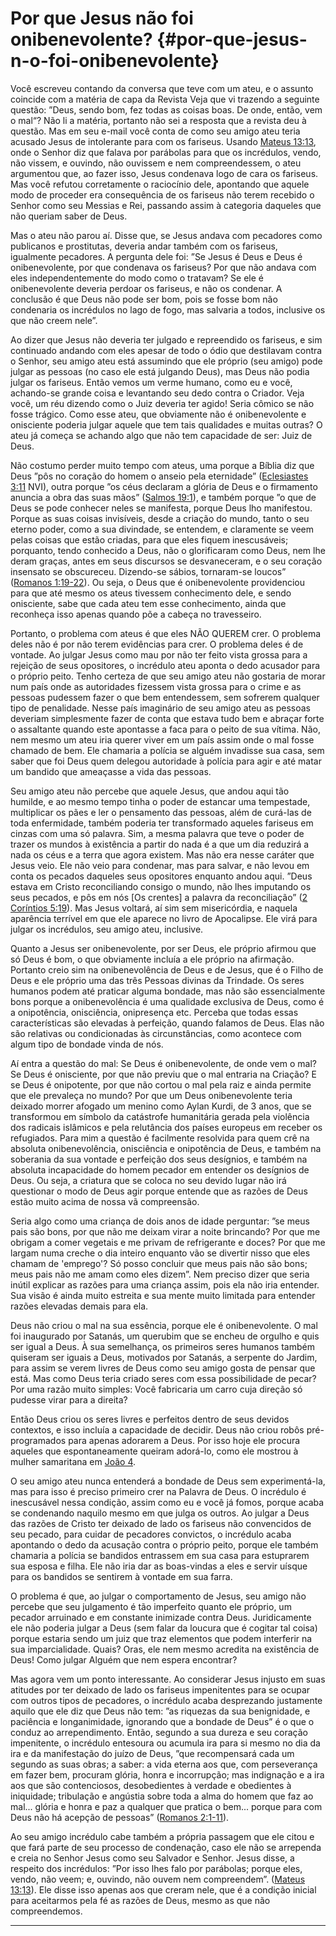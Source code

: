 # Por que Jesus não foi onibenevolente? {#por-que-jesus-n-o-foi-onibenevolente}

Você escreveu contando da conversa que teve com um ateu, e o assunto coincide com a matéria de capa da Revista Veja que vi trazendo a seguinte questão: ”Deus, sendo bom, fez todas as coisas boas. De onde, então, vem o mal“? Não li a matéria, portanto não sei a resposta que a revista deu à questão. Mas em seu e-mail você conta de como seu amigo ateu teria acusado Jesus de intolerante para com os fariseus. Usando [Mateus 13:13](http://bibliaonline.com.br/acf/mt/13/13), onde o Senhor diz que falava por parábolas para que os incrédulos, vendo, não vissem, e ouvindo, não ouvissem e nem compreendessem, o ateu argumentou que, ao fazer isso, Jesus condenava logo de cara os fariseus. Mas você refutou corretamente o raciocínio dele, apontando que aquele modo de proceder era consequência de os fariseus não terem recebido o Senhor como seu Messias e Rei, passando assim à categoria daqueles que não queriam saber de Deus.

Mas o ateu não parou aí. Disse que, se Jesus andava com pecadores como publicanos e prostitutas, deveria andar também com os fariseus, igualmente pecadores. A pergunta dele foi: ”Se Jesus é Deus e Deus é onibenevolente, por que condenava os fariseus? Por que não andava com eles independentemente do modo como o tratavam? Se ele é onibenevolente deveria perdoar os fariseus, e não os condenar. A conclusão é que Deus não pode ser bom, pois se fosse bom não condenaria os incrédulos no lago de fogo, mas salvaria a todos, inclusive os que não creem nele”.

Ao dizer que Jesus não deveria ter julgado e repreendido os fariseus, e sim continuado andando com eles apesar de todo o ódio que destilavam contra o Senhor, seu amigo ateu está assumindo que ele próprio (seu amigo) pode julgar as pessoas (no caso ele está julgando Deus), mas Deus não podia julgar os fariseus. Então vemos um verme humano, como eu e você, achando-se grande coisa e levantando seu dedo contra o Criador. Veja você, um réu dizendo como o Juiz deveria ter agido! Seria cômico se não fosse trágico. Como esse ateu, que obviamente não é onibenevolente e onisciente poderia julgar aquele que tem tais qualidades e muitas outras? O ateu já começa se achando algo que não tem capacidade de ser: Juiz de Deus.

Não costumo perder muito tempo com ateus, uma porque a Bíblia diz que Deus ”pôs no coração do homem o anseio pela eternidade” ([Eclesiastes 3:11](http://bibliaonline.com.br/acf/ec/3/11) NVI), outra porque ”os céus declaram a glória de Deus e o firmamento anuncia a obra das suas mãos” ([Salmos 19:1](http://bibliaonline.com.br/acf/sl/19/1)), e também porque ”o que de Deus se pode conhecer neles se manifesta, porque Deus lho manifestou. Porque as suas coisas invisíveis, desde a criação do mundo, tanto o seu eterno poder, como a sua divindade, se entendem, e claramente se veem pelas coisas que estão criadas, para que eles fiquem inescusáveis; porquanto, tendo conhecido a Deus, não o glorificaram como Deus, nem lhe deram graças, antes em seus discursos se desvaneceram, e o seu coração insensato se obscureceu. Dizendo-se sábios, tornaram-se loucos” ([Romanos 1:19-22](http://bibliaonline.com.br/acf/rm/1/19-22)). Ou seja, o Deus que é onibenevolente providenciou para que até mesmo os ateus tivessem conhecimento dele, e sendo onisciente, sabe que cada ateu tem esse conhecimento, ainda que reconheça isso apenas quando põe a cabeça no travesseiro.

Portanto, o problema com ateus é que eles NÃO QUEREM crer. O problema deles não é por não terem evidências para crer. O problema deles é de vontade. Ao julgar Jesus como mau por não ter feito vista grossa para a rejeição de seus opositores, o incrédulo ateu aponta o dedo acusador para o próprio peito. Tenho certeza de que seu amigo ateu não gostaria de morar num país onde as autoridades fizessem vista grossa para o crime e as pessoas pudessem fazer o que bem entendessem, sem sofrerem qualquer tipo de penalidade. Nesse país imaginário de seu amigo ateu as pessoas deveriam simplesmente fazer de conta que estava tudo bem e abraçar forte o assaltante quando este apontasse a faca para o peito de sua vítima. Não, nem mesmo um ateu iria querer viver em um país assim onde o mal fosse chamado de bem. Ele chamaria a polícia se alguém invadisse sua casa, sem saber que foi Deus quem delegou autoridade à polícia para agir e até matar um bandido que ameaçasse a vida das pessoas.

Seu amigo ateu não percebe que aquele Jesus, que andou aqui tão humilde, e ao mesmo tempo tinha o poder de estancar uma tempestade, multiplicar os pães e ler o pensamento das pessoas, além de curá-las de toda enfermidade, também poderia ter transformado aqueles fariseus em cinzas com uma só palavra. Sim, a mesma palavra que teve o poder de trazer os mundos à existência a partir do nada é a que um dia reduzirá a nada os céus e a terra que agora existem. Mas não era nesse caráter que Jesus veio. Ele não veio para condenar, mas para salvar, e não levou em conta os pecados daqueles seus opositores enquanto andou aqui. ”Deus estava em Cristo reconciliando consigo o mundo, não lhes imputando os seus pecados, e pôs em nós [Os crentes] a palavra da reconciliação” ([2 Coríntios 5:19](http://bibliaonline.com.br/acf/2co/5/19)). Mas Jesus voltará, aí sim sem misericórdia, e naquela aparência terrível em que ele aparece no livro de Apocalipse. Ele virá para julgar os incrédulos, seu amigo ateu, inclusive.

Quanto a Jesus ser onibenevolente, por ser Deus, ele próprio afirmou que só Deus é bom, o que obviamente incluía a ele próprio na afirmação. Portanto creio sim na onibenevolência de Deus e de Jesus, que é o Filho de Deus e ele próprio uma das três Pessoas divinas da Trindade. Os seres humanos podem até praticar alguma bondade, mas não são essencialmente bons porque a onibenevolência é uma qualidade exclusiva de Deus, como é a onipotência, onisciência, onipresença etc. Perceba que todas essas características são elevadas à perfeição, quando falamos de Deus. Elas não são relativas ou condicionadas às circunstâncias, como acontece com algum tipo de bondade vinda de nós.

Aí entra a questão do mal: Se Deus é onibenevolente, de onde vem o mal? Se Deus é onisciente, por que não previu que o mal entraria na Criação? E se Deus é onipotente, por que não cortou o mal pela raiz e ainda permite que ele prevaleça no mundo? Por que um Deus onibenevolente teria deixado morrer afogado um menino como Aylan Kurdi, de 3 anos, que se transformou em símbolo da catástrofe humanitária gerada pela violência dos radicais islâmicos e pela relutância dos países europeus em receber os refugiados. Para mim a questão é facilmente resolvida para quem crê na absoluta onibenevolência, onisciência e onipotência de Deus, e também na soberania da sua vontade e perfeição dos seus desígnios, e também na absoluta incapacidade do homem pecador em entender os desígnios de Deus. Ou seja, a criatura que se coloca no seu devido lugar não irá questionar o modo de Deus agir porque entende que as razões de Deus estão muito acima de nossa vã compreensão.

Seria algo como uma criança de dois anos de idade perguntar: ”se meus pais são bons, por que não me deixam virar a noite brincando? Por que me obrigam a comer vegetais e me privam de refrigerante e doces? Por que me largam numa creche o dia inteiro enquanto vão se divertir nisso que eles chamam de &#039;emprego&#039;? Só posso concluir que meus pais não são bons; meus pais não me amam como eles dizem”. Nem preciso dizer que seria inútil explicar as razões para uma criança assim, pois ela não iria entender. Sua visão é ainda muito estreita e sua mente muito limitada para entender razões elevadas demais para ela.

Deus não criou o mal na sua essência, porque ele é onibenevolente. O mal foi inaugurado por Satanás, um querubim que se encheu de orgulho e quis ser igual a Deus. À sua semelhança, os primeiros seres humanos também quiseram ser iguais a Deus, motivados por Satanás, a serpente do Jardim, para assim se verem livres de Deus como seu amigo gosta de pensar que está. Mas como Deus teria criado seres com essa possibilidade de pecar? Por uma razão muito simples: Você fabricaria um carro cuja direção só pudesse virar para a direita?

Então Deus criou os seres livres e perfeitos dentro de seus devidos contextos, e isso incluía a capacidade de decidir. Deus não criou robôs pré-programados para apenas adorarem a Deus. Por isso hoje ele procura aqueles que espontaneamente queiram adorá-lo, como ele mostrou à mulher samaritana em [João 4](http://bibliaonline.com.br/acf/jo/4).

O seu amigo ateu nunca entenderá a bondade de Deus sem experimentá-la, mas para isso é preciso primeiro crer na Palavra de Deus. O incrédulo é inescusável nessa condição, assim como eu e você já fomos, porque acaba se condenando naquilo mesmo em que julga os outros. Ao julgar a Deus das razões de Cristo ter deixado de lado os fariseus não convencidos de seu pecado, para cuidar de pecadores convictos, o incrédulo acaba apontando o dedo da acusação contra o próprio peito, porque ele também chamaria a polícia se bandidos entrassem em sua casa para estuprarem sua esposa e filha. Ele não iria dar as boas-vindas a eles e servir uísque para os bandidos se sentirem à vontade em sua farra.

O problema é que, ao julgar o comportamento de Jesus, seu amigo não percebe que seu julgamento é tão imperfeito quanto ele próprio, um pecador arruinado e em constante inimizade contra Deus. Juridicamente ele não poderia julgar a Deus (sem falar da loucura que é cogitar tal coisa) porque estaria sendo um juiz que traz elementos que podem interferir na sua imparcialidade. Quais? Oras, ele nem mesmo acredita na existência de Deus! Como julgar Alguém que nem espera encontrar?

Mas agora vem um ponto interessante. Ao considerar Jesus injusto em suas atitudes por ter deixado de lado os fariseus impenitentes para se ocupar com outros tipos de pecadores, o incrédulo acaba desprezando justamente aquilo que ele diz que Deus não tem: ”as riquezas da sua benignidade, e paciência e longanimidade, ignorando que a bondade de Deus” é o que o conduz ao arrependimento. Então, segundo a sua dureza e seu coração impenitente, o incrédulo entesoura ou acumula ira para si mesmo no dia da ira e da manifestação do juízo de Deus, ”que recompensará cada um segundo as suas obras; a saber: a vida eterna aos que, com perseverança em fazer bem, procuram glória, honra e incorrupção; mas indignação e a ira aos que são contenciosos, desobedientes à verdade e obedientes à iniquidade; tribulação e angústia sobre toda a alma do homem que faz ao mal... glória e honra e paz a qualquer que pratica o bem... porque para com Deus não há acepção de pessoas” ([Romanos 2:1-11](http://bibliaonline.com.br/acf/rm/2/1-11)).

Ao seu amigo incrédulo cabe também a própria passagem que ele citou e que fará parte de seu processo de condenação, caso ele não se arrependa e creia no Senhor Jesus como seu Salvador e Senhor. Jesus disse, a respeito dos incrédulos: ”Por isso lhes falo por parábolas; porque eles, vendo, não veem; e, ouvindo, não ouvem nem compreendem”. ([Mateus 13:13](http://bibliaonline.com.br/acf/mt/13/13)). Ele disse isso apenas aos que creram nele, que é a condição inicial para aceitarmos pela fé as razões de Deus, mesmo as que não compreendemos.

*****
